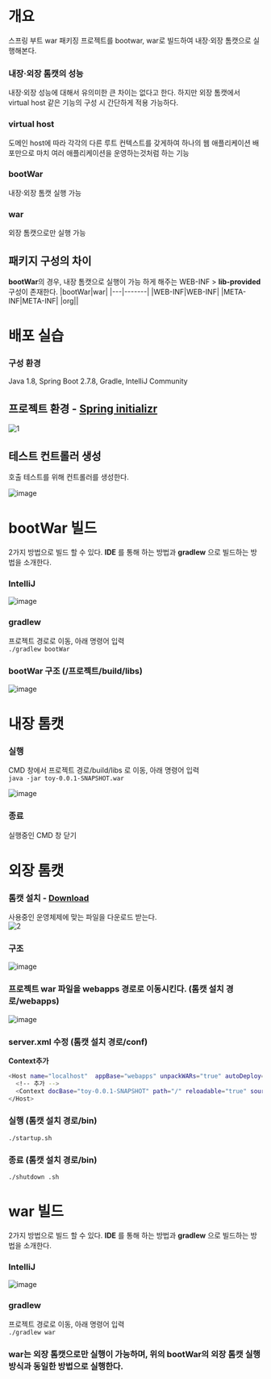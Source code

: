 # 개요
스프링 부트 war 패키징 프로젝트를 bootwar, war로 빌드하여 내장·외장 톰캣으로 실행해본다.

### 내장·외장 톰캣의 성능
내장·외장 성능에 대해서 유의미한 큰 차이는 없다고 한다. 하지만 외장 톰캣에서 virtual host 같은 기능의 구성 시 간단하게 적용 가능하다.

### virtual host
도메인 host에 따라 각각의 다른 루트 컨텍스트를 갖게하여 하나의 웹 애플리케이션 배포만으로 마치 여러 애플리케이션을 운영하는것처럼 하는 기능

### bootWar
내장·외장 톰캣 실행 가능

### war
외장 톰캣으로만 실행 가능

## 패키지 구성의 차이
**bootWar**의 경우, 내장 톰캣으로 실행이 가능 하게 해주는 WEB-INF > **lib-provided** 구성이 존재한다.
|bootWar|war|
|---|-------|
|WEB-INF|WEB-INF|
|META-INF|META-INF|
|org||

# 배포 실습

### 구성 환경
Java 1.8, Spring Boot 2.7.8, Gradle, IntelliJ Community

## 프로젝트 환경 - [Spring initializr](https://start.spring.io/)
![1](https://user-images.githubusercontent.com/13326651/219359023-49d286aa-58bb-4fcc-b51b-3e5998617e2d.PNG)

## 테스트 컨트롤러 생성
호출 테스트를 위해 컨트롤러를 생성한다.   

![image](https://user-images.githubusercontent.com/13326651/219362921-90b60fff-2191-4c8f-a077-0fb0ad37e223.png)   

# bootWar 빌드
2가지 방법으로 빌드 할 수 있다. **IDE** 를 통해 하는 방법과 **gradlew** 으로 빌드하는 방법을 소개한다.

### IntelliJ
![image](https://user-images.githubusercontent.com/13326651/219365981-1118c935-20d9-4037-a4be-37db2bdaad1d.png)

### gradlew
프로젝트 경로로 이동, 아래 명령어 입력   
```./gradlew bootWar```

### bootWar 구조 (/프로젝트/build/libs)
![image](https://user-images.githubusercontent.com/13326651/219383955-0c0263bf-2772-42e5-8291-0a98569bcd00.png)

# 내장 톰캣

### 실행
CMD 창에서 프로젝트 경로/build/libs 로 이동, 아래 명령어 입력   
```java -jar toy-0.0.1-SNAPSHOT.war```   

![image](https://user-images.githubusercontent.com/13326651/219386974-b44b9fb8-8ec8-45b0-b9ad-e92af30c92e8.png)

### 종료
실행중인 CMD 창 닫기

# 외장 톰캣

### 톰캣 설치 - [Download](https://tomcat.apache.org/download-90.cgi)
사용중인 운영체제에 맞는 파일을 다운로드 받는다.   
![2](https://user-images.githubusercontent.com/13326651/219393787-df7a45c3-a89e-4c75-af9b-c61d39e58d87.PNG)   

### 구조
![image](https://user-images.githubusercontent.com/13326651/219555191-ec9bccc4-507e-400f-9238-3d028767afb6.png)

### 프로젝트 war 파일을 webapps 경로로 이동시킨다. (톰캣 설치 경로/webapps)
![image](https://user-images.githubusercontent.com/13326651/219394244-7614c19c-b6a9-4a9f-b9a4-8ddf929a22d6.png)

### server.xml 수정 (톰캣 설치 경로/conf)
**Context추가**  
```bash
<Host name="localhost"  appBase="webapps" unpackWARs="true" autoDeploy="true">
  <!-- 추가 -->
  <Context docBase="toy-0.0.1-SNAPSHOT" path="/" reloadable="true" source="org.eclipse.jst.jee.server:toy"></Context>
</Host>
```

### 실행 (톰캣 설치 경로/bin)
```./startup.sh```
### 종료 (톰캣 설치 경로/bin)
```./shutdown .sh```

# war 빌드
2가지 방법으로 빌드 할 수 있다. **IDE** 를 통해 하는 방법과 **gradlew** 으로 빌드하는 방법을 소개한다.

### IntelliJ
![image](https://user-images.githubusercontent.com/13326651/219549817-b2c71bac-aabe-4dcd-9a17-be5b4833a548.png)

### gradlew
프로젝트 경로로 이동, 아래 명령어 입력   
```./gradlew war```

### war는 외장 톰캣으로만 실행이 가능하며, 위의 bootWar의 외장 톰캣 실행 방식과 동일한 방법으로 실행한다.


